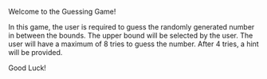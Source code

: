 Welcome to the Guessing Game!

In this game, the user is required to guess the randomly generated number in between the bounds. 
The upper bound will be selected by the user.
The user will have a maximum of 8 tries to guess the number.
After 4 tries, a hint will be provided.

Good Luck!